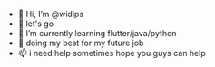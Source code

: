 - 👋 Hi, I’m @widips
- 👀 let's go
- 🌱 I’m currently learning flutter/java/python
- 💞️ doing my best for my future job
- 📫 i need help sometimes hope you guys can help

<!---
widips/widips is a ✨ special ✨ repository because its `README.md` (this file) appears on your GitHub profile.
You can click the Preview link to take a look at your changes.
--->
